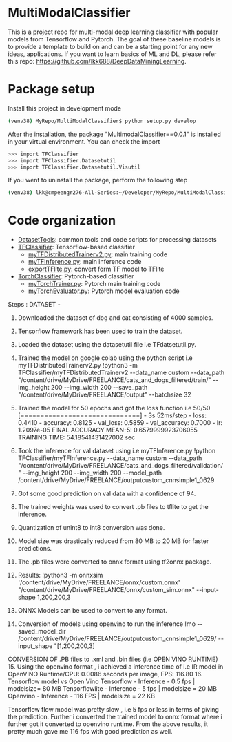 # MultiModalClassifier
This is a project repo for multi-modal deep learning classifier with popular models from Tensorflow and Pytorch. The goal of these baseline models is to provide a template to build on and can be a starting point for any new ideas, applications. If you want to learn basics of ML and DL, please refer this repo: https://github.com/lkk688/DeepDataMiningLearning.

# Package setup
Install this project in development mode
```bash
(venv38) MyRepo/MultiModalClassifier$ python setup.py develop
```
After the installation, the package "MultimodalClassifier==0.0.1" is installed in your virtual environment. You can check the import
```bash
>>> import TFClassifier
>>> import TFClassifier.Datasetutil
>>> import TFClassifier.Datasetutil.Visutil
```

If you went to uninstall the package, perform the following step
```bash
(venv38) lkk@cmpeengr276-All-Series:~/Developer/MyRepo/MultiModalClassifier$ python setup.py develop --uninstall
```

# Code organization
* [DatasetTools](./DatasetTools): common tools and code scripts for processing datasets
* [TFClassifier](./TFClassifier): Tensorflow-based classifier
  * [myTFDistributedTrainerv2.py](./TFClassifier/myTFDistributedTrainerv2.py): main training code
  * [myTFInference.py](./TFClassifier/myTFInference.py): main inference code
  * [exportTFlite.py](./TFClassifier/exportTFlite.py): convert form TF model to TFlite
* [TorchClassifier](./TorchClassifier): Pytorch-based classifier
  * [myTorchTrainer.py](./TorchClassifier/myTorchTrainer.py): Pytorch main training code
  * [myTorchEvaluator.py](./TorchClassifier/myTorchEvaluator.py): Pytorch model evaluation code 


Steps : 
DATASET - 
1. Downloaded the dataset of dog and cat consisting of 4000 samples.
2. Tensorflow framework has been used to train the dataset.
3. Loaded the dataset using the datasetutil file i.e TFdatsetutil.py.
4. Trained the model on google colab using the python script i.e myTFDistributedTrainerv2.py
    !python3 -m TFClassifier/myTFDistributedTrainerv2 --data_name custom --data_path "/content/drive/MyDrive/FREELANCE/cats_and_dogs_filtered/train/" --img_height 200 --img_width 200 --save_path "/content/drive/MyDrive/FREELANCE/output" --batchsize 32
    
5. Trained the model for 50 epochs and got the loss function i.e 
 50/50 [==============================] - 3s 52ms/step - loss: 0.4410 - accuracy: 0.8125 - val_loss: 0.5859 - val_accuracy: 0.7000 - lr: 1.2097e-05
 FINAL ACCURACY MEAN-5:  0.6579999923706055
 TRAINING TIME:  54.18541431427002  sec
 
6. Took the inference for val dataset using i.e myTFInference.py
  !python TFClassifier/myTFInference.py --data_name custom --data_path "/content/drive/MyDrive/FREELANCE/cats_and_dogs_filtered/validation/" --img_height 200 --img_width 200 --model_path /content/drive/MyDrive/FREELANCE/outputcustom_cnnsimple1_0629
  
7. Got some good prediction on val data with a confidence of 94.
8. The trained weights was used to convert .pb files to tflite to get the inference.
9. Quantization of unint8 to int8 conversion was done.
10. Model size was drastically reduced from 80 MB to 20 MB for faster predictions.
11. The .pb files were converted to onnx format using tf2onnx package.
12. Results:
   !python3 -m onnxsim '/content/drive/MyDrive/FREELANCE/onnx/custom.onnx' "/content/drive/MyDrive/FREELANCE/onnx/custom_sim.onnx" --input-shape    1,200,200,3
13. ONNX Models can be used to convert to any format.
14. Conversion of models using openvino to run the inference
  !mo --saved_model_dir /content/drive/MyDrive/FREELANCE/outputcustom_cnnsimple1_0629/ --input_shape "[1,200,200,3]
  
  CONVERSION OF .PB files to .xml and .bin files (i.e OPEN VINO RUNTIME)
15. Using the openvino format , i achieved a inference time of i.e
     IR model in OpenVINO Runtime/CPU: 0.0086 seconds per image, FPS: 116.80
16. Tensorflow model vs Open Vino
    Tensorflow - Inference - 0.5 fps | modelsize= 80 MB
    Tensorflowlite - Inference - 5 fps | modelsize = 20 MB
    Openvino   - Inference - 116 FPS | modelsize = 22 KB


Tensorflow flow model was pretty slow , i.e 5 fps or less in terms of giving the prediction.
Further i converted the trained model to onnx format where i further got it converted to openvino runtime.
From the above results, it pretty much gave  me 116 fps with good prediction as well.
